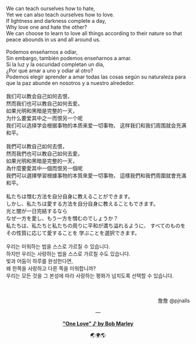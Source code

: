 We can teach ourselves how to hate,
<br />
Yet we can also teach ourselves how to love.
<br />
If lightness and darkness complete a day,
<br />
Why love one and hate the other?
<br />
We can choose to learn to love all things according to their nature so
that peace abounds in us and all around us.
<br />
<br />
Podemos enseñarnos a odiar,
<br />
Sin embargo, también podemos enseñarnos a amar.
<br />
Si la luz y la oscuridad completan un día,
<br />
¿Por qué amar a uno y odiar al otro?
<br />
Podemos elegir aprender a amar todas las cosas según su naturaleza para
que la paz abunde en nosotros y a nuestro alrededor.
<br />
<br />
我们可以教会自己如何去恨，
<br />
然而我们也可以教自己如何去爱。
<br />
如果光明和黑暗是完整的一天，
<br />
为什么要爱其中之一而恨另一个呢
<br />
我们可以选择学会根据事物的本质来爱一切事物，
这样我们和我们周围就会充满和平。
<br />
<br />
我們可以教自己如何去恨，
<br />
然而我們也可以教自己如何去愛。
<br />
如果光明和黑暗是完整的一天，
<br />
為什麼要愛其中一個而恨另一個呢
<br />
我們可以選擇學習根據事物的本質來愛一切事物，
這樣我們和我們周圍就會充滿和平。
<br />
<br />
私たちは憎む方法を自分自身に教えることができます。
<br />
しかし、私たちは愛する方法を自分自身に教えることもできます。
<br />
光と闇が一日完結するなら
<br />
なぜ一方を愛し、もう一方を憎むのでしょうか？
<br />
私たちは、私たちと私たちの周りに平和が満ち溢れるように、
すべてのものをその性質に応じて愛することを 学ぶことを選択できます。
<br />
<br />
우리는 미워하는 법을 스스로 가르칠 수 있습니다.
<br />
하지만 우리는 사랑하는 법을 스스로 가르칠 수도 있습니다.
<br />
빛과 어둠이 하루를 완성한다면,
<br />
왜 한쪽을 사랑하고 다른 쪽을 미워합니까?
<br />
우리는 모든 것을 그 본성에 따라 사랑하는 평화가 넘치도록 선택할 수
있습니다.
<br />
<br />
<br />

<p align="right">詹詹 @pjnalls</p>

<div align="center">

—

<b>

<a href="https://www.youtube.com/watch?v=QMbvpftTEUs&list=PLYjQZOtMsA8qlIbelxPov2WtdNmcT-69-&index=1" target="_blank" rel="noreferrer">
"One Love" ♪ by Bob Marley
</a>

</b>

<br/>

🌏🌍🌎

</div>
